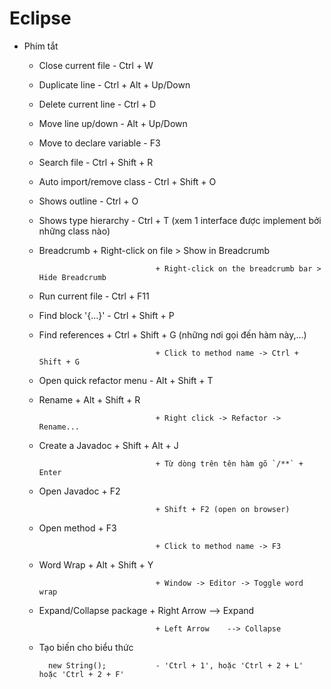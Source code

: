 # Eclipse

- Phím tắt

	- Close current file			- Ctrl + W
	

	- Duplicate line				- Ctrl + Alt + Up/Down
	

	- Delete current line			- Ctrl + D
		

	- Move line up/down				- Alt + Up/Down
	

	- Move to declare variable 		- F3
	

	- Search file					- Ctrl + Shift + R
	

	- Auto import/remove class		- Ctrl + Shift + O
		

	- Shows outline					- Ctrl + O
	

	- Shows type hierarchy			- Ctrl + T (xem 1 interface được implement bởi những class nào)
	

	- Breadcrumb					+ Right-click on file > Show in Breadcrumb
	
									+ Right-click on the breadcrumb bar > Hide Breadcrumb
	

	- Run current file				- Ctrl + F11
	

	- Find block '{...}'			- Ctrl + Shift + P
	

	- Find references				+ Ctrl + Shift + G (những nơi gọi đến hàm này,...)
								
								  	+ Click to method name -> Ctrl + Shift + G
								  	

	- Open quick refactor menu		- Alt + Shift + T


	- Rename						+ Alt + Shift + R
									
									+ Right click -> Refactor -> Rename...
		

	- Create a Javadoc				+ Shift + Alt + J
								  	  
								  	+ Từ dòng trên tên hàm gõ `/**` + Enter


	- Open Javadoc					+ F2	
									
									+ Shift + F2 (open on browser)
	

	- Open method					+ F3
									
									+ Click to method name -> F3
		

	- Word Wrap						+ Alt + Shift + Y
								  	
								  	+ Window -> Editor -> Toggle word wrap
								  

	- Expand/Collapse package		+ Right Arrow	--> Expand
									
									+ Left Arrow 	--> Collapse
	

	- Tạo biến cho biểu thức

			new String(); 			- 'Ctrl + 1', hoặc 'Ctrl + 2 + L' hoặc 'Ctrl + 2 + F'
